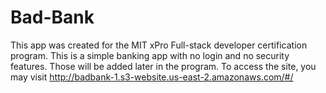 # Bad-Bank

This app was created for the MIT xPro Full-stack developer certification program.  This is a simple banking app with no login and no security features.  Those will be added later in the program.
To access the site, you may visit http://badbank-1.s3-website.us-east-2.amazonaws.com/#/
